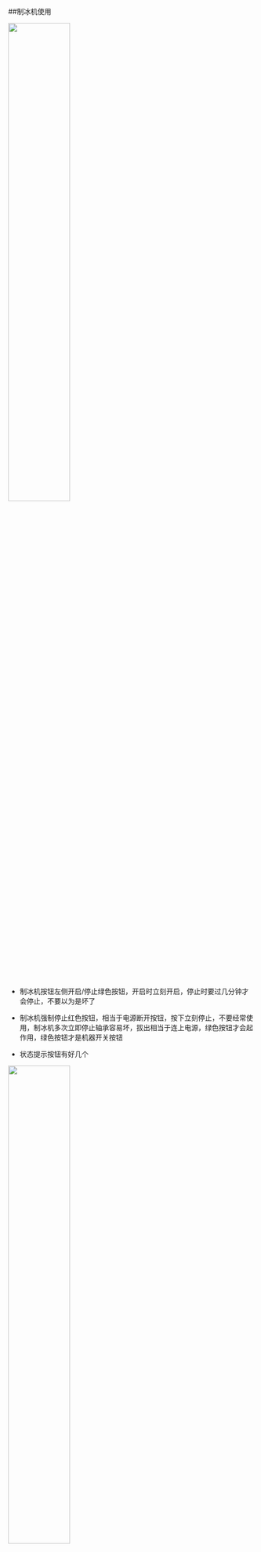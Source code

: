 ##制冰机使用

<img src="../../resources/others/制冰机.jpeg" width="50%">

* 制冰机按钮左侧开启/停止绿色按钮，开启时立刻开启，停止时要过几分钟才会停止，不要以为是坏了

* 制冰机强制停止红色按钮，相当于电源断开按钮，按下立刻停止，不要经常使用，制冰机多次立即停止轴承容易坏，拔出相当于连上电源，绿色按钮才会起作用，绿色按钮才是机器开关按钮

* 状态提示按钮有好几个

<img src="../../resources/others/制冰机状态灯.jpeg" width="50%">

> 1。电源指示灯：绿色亮起正常，不亮当然电源都没连上

> 2。满冰保护： 冰块满了

> 3。缺水保护： 缺水当然制不了冰块，还有一情况是自来水量很小的时候也是无法制冰的，确认方式是制冰机那个圆筒有个打开的盖子打开查看分水盘水的情况，分水盘水很小就水量小了

<img src="../../resources/others/分水盘.jpeg" width="50%">


> 4。过载保护：目前知道的情况是轴承坏了，其它轻微情况可直接打开电箱按下绿色按钮
> 
<img src="../../resources/others/制冰机过载内部plc状态.jpeg" width="50%">


> 5。系统故障：未知


其它情况参考官方知识或者找官方售后微信咨询【18926450135陶工】：

http://www.sindeice.com/problem-34.html

以及官网：

http://www.sindeice.com/

http://www.sindeice.com/solution-3.html

##示例

<img src="../../resources/others/制冰机.jpeg" width="50%">

<img src="../../resources/others/制冰机.jpeg" width="50%">


<img src="../../resources/others/制冰机.jpeg" width="50%">


<img src="../../resources/others/制冰机.jpeg" width="50%">


<img src="../../resources/others/制冰机.jpeg" width="50%">


<img src="../../resources/others/制冰机.jpeg" width="50%">


<img src="../../resources/others/制冰机.jpeg" width="50%">


<img src="../../resources/others/制冰机.jpeg" width="50%">








